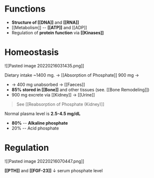 # Functions
- **Structure of [[DNA]]** and **[[RNA]]**
- [[Metabolism]] -- **[[ATP]]** and [[ADP]]
- Regulation of **protein function** via **[[Kinases]]**

# Homeostasis

![[Pasted image 20220216031435.png]]

Dietary intake ~1400 mg. → [[Absorption of Phosphate]] 900 mg → 
- → 400 mg unabsorbed → [[Faeces]]
- **85% stored in [[Bone]]** and other tissues (see. [[Bone Remodeling]])
- 900 mg excrete via [[Kidney]] → [[Urine]]

> See [[Reabsorption of Phosphate (Kidney)]]

Normal plasma level is **2.5-4.5 mg/dL**
- **80%** -- **Alkaline phosphate**
- 20% -- Acid phosphate

# Regulation

![[Pasted image 20220216070447.png]]

**[[PTH]]** and **[[FGF-23]]** ↓ serum phosphate level